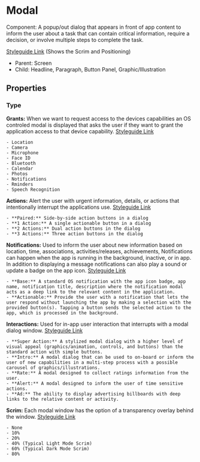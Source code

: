 # Modal

Component: A popup/out dialog that appears in front of app content to inform the user about a task that can contain critical information, require a decision, or involve multiple steps to complete the task.

[Styleguide Link](https://zpl.io/aMXYxyR) (Shows the Scrim and Positioning)

- Parent: Screen
- Child: Headline, Paragraph, Button Panel, Graphic/Illustration

## Properties

### Type

**Grants:** When we want to request access to the devices capabilities an OS controled modal is displayed that asks the user if they want to grant the application access to that device capability. [Styleguide Link](https://zpl.io/2jyBdq4)

	- Location
	- Camera
	- Microphone
	- Face ID
	- Bluetooth
	- Calendar
	- Photos
	- Notifications
	- Rminders
	- Speech Recognition

**Actions:** Alert the user with urgent information, details, or actions that intentionally interrupt the applications use. [Styleguide Link](https://zpl.io/bzxDOd7)

	- **Paired:** Side-by-side action buttons in a dialog
	- **1 Action:** A single actionable button in a dialog
	- **2 Actions:** Dual action buttons in the dialog
	- **3 Actions:** Three action buttons in the dialog

**Notifications:** Used to inform the user about new information based on location, time, associations, activities/releases, achievements, Notifications can happen when the app is running in the background, inactive, or in app.  In addition to displaying a message notifications can also play a sound or update a badge on the app icon. [Styleguide Link]()

	- **Base:** A standard OS notification with the app icon badge, app name, notification title, description where the notification modal acts as a deep link to the relevant content in the application.
	- **Actionable:** Provide the user with a notification that lets the user respond without launching the app by making a selection with the provided button(s). Tapping a button sends the selected action to the app, which is processed in the background.

**Interactions:** Used for in-app user interaction that interrupts with a modal dialog window. [Styleguide Link](https://zpl.io/2Gqe5Pd)

	- **Super Action:** A stylized modal dialog with a higher level of visual appeal (graphics/animation, controls, and buttons) than the standard action with simple buttons.
	- **Intro:** A modal dialog that can be used to on-board or inform the user of new capabilities in a multi-step process with a possible carousel of graphics/illustrations.
	- **Rate:** A modal designed to collect ratings information from the user.
	- **Alert:** A modal designed to inform the user of time sensitive actions.
	- **Ad:** The ability to display advertising billboards with deep links to the relative content or activity.

**Scrim:** Each modal window has the option of a transparency overlay behind the window.  [Styleguide Link](https://zpl.io/29dYMGW)

	- None
	- 10%
	- 20%
	- 40% (Typical Light Mode Scrim)
	- 60% (Typical Dark Mode Scrim)
	- 80%

